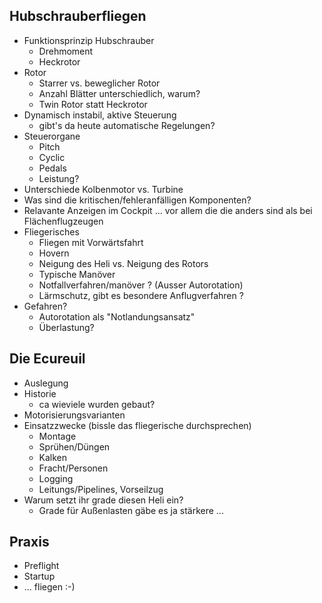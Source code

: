 Hubschrauberfliegen
---------------------------------------------
* Funktionsprinzip Hubschrauber
  - Drehmoment
  - Heckrotor
* Rotor
  - Starrer vs. beweglicher Rotor
  - Anzahl Blätter unterschiedlich, warum?
  - Twin Rotor statt Heckrotor
* Dynamisch instabil, aktive Steuerung
  - gibt's da heute automatische Regelungen?
* Steuerorgane
  - Pitch
  - Cyclic
  - Pedals
  - Leistung?
* Unterschiede Kolbenmotor vs. Turbine
* Was sind die kritischen/fehleranfälligen Komponenten?
* Relavante Anzeigen im Cockpit
  ... vor allem die die anders sind als bei Flächenflugzeugen
* Fliegerisches
  - Fliegen mit Vorwärtsfahrt
  - Hovern
  - Neigung des Heli vs. Neigung des Rotors
  - Typische Manöver
  - Notfallverfahren/manöver ? (Ausser Autorotation)
  - Lärmschutz, gibt es besondere Anflugverfahren ? 
* Gefahren?
  - Autorotation als "Notlandungsansatz"
  - Überlastung?

Die Ecureuil
--------------------------------------------------
* Auslegung
* Historie
  - ca wieviele wurden gebaut?
* Motorisierungsvarianten
* Einsatzzwecke (bissle das fliegerische durchsprechen)
  - Montage
  - Sprühen/Düngen
  - Kalken
  - Fracht/Personen
  - Logging
  - Leitungs/Pipelines, Vorseilzug
* Warum setzt ihr grade diesen Heli ein?
  - Grade für Außenlasten gäbe es ja stärkere ...

Praxis
-----------------------------------------------
* Preflight
* Startup
* ... fliegen :-)
